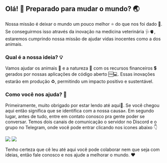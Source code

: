 ## Olá! 👋 Preparado para mudar o mundo? 🌏

Nossa missão é deixar o mundo um pouco melhor ⭐ do que nos foi dado 🚀. Se conseguirmos isso através da inovação na medicina veterinária 🩺🫀, estaremos cumprindo nossa missão de ajudar vidas inocentes como a dos animais.

### Qual é a nossa ideia? 💡

Vamos ajudar os animais 🐾 e a natureza 🌳 com os recursos financeiros 💲 gerados por nossas aplicações de código aberto 🆓💻. Essas inovações estarão em produção ♻️, permitindo um impacto positivo e sustentável.

### Como você nos ajuda? 🤝

Primeiramente, muito obrigado por estar lendo até aqui🤗. Se você chegou aqui então significa que se identifica com a nossa causa✊. Em segundo lugar, antes de tudo, entre em contato conosco pra gente poder se conversar. Temos dois canais de comunicação o servidor no Discord e o grupo no Telegram, onde você pode entrar clicando nos icones abaixo 👇

[![](https://dcbadge.limes.pink/api/server/https://discord.gg/4JHcgbesE7?compact=true)](https://discord.gg/4JHcgbesE7)
[![](https://img.shields.io/badge/Telegram-2CA5E0?style=for-the-badge&logo=telegram&logoColor=white)](https://t.me/grupo_med)

Tenho certeza que cê leu até aqui você pode colaborar nem que seja com ideias, então fale conosco e nos ajude a melhorar o mundo. ❤️
